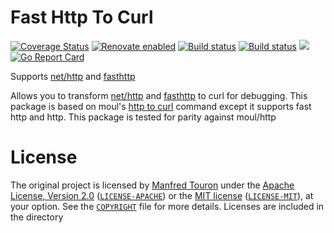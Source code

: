 # Fast Http To Curl


[![Coverage Status](https://coveralls.io/repos/github/xplorfin/fasthttp2curl/badge.svg?branch=master)](https://coveralls.io/github/xplorfin/fasthttp2curl?branch=master)
[![Renovate enabled](https://img.shields.io/badge/renovate-enabled-brightgreen.svg)](https://app.renovatebot.com/dashboard#github/xplorfin/fasthttp2curl)
[![Build status](https://github.com/xplorfin/fasthttp2curl/workflows/test/badge.svg)](https://github.com/xplorfin/fasthttp2curl/actions?query=workflow%3Atest)
[![Build status](https://github.com/xplorfin/fasthttp2curl/workflows/goreleaser/badge.svg)](https://github.com/xplorfin/fasthttp2curl/actions?query=workflow%3Agoreleaser)
[![](https://godoc.org/github.com/xplorfin/fasthttp2curl?status.svg)](https://godoc.org/github.com/xplorfin/fasthttp2curl)
[![Go Report Card](https://goreportcard.com/badge/github.com/xplorfin/fasthttp2curl)](https://goreportcard.com/report/github.com/xplorfin/fasthttp2curl)

Supports [net/http](https://godoc.org/net/http) and [fasthttp](https://github.com/valyala/fasthttp)

Allows you to transform [net/http](https://godoc.org/net/http) and [fasthttp](https://github.com/valyala/fasthttp) to curl for debugging. This package is based on moul's [http to curl](https://github.com/moul/http2curl) command except it supports fast http and http. This package is tested for parity against moul/http

# License

The original project is licensed by [Manfred Touron](https://manfred.life) under the [Apache License, Version 2.0](https://www.apache.org/licenses/LICENSE-2.0) ([`LICENSE-APACHE`](LICENSE-APACHE)) or the [MIT license](https://opensource.org/licenses/MIT) ([`LICENSE-MIT`](LICENSE-MIT)), at your option. See the [`COPYRIGHT`](COPYRIGHT) file for more details. Licenses are included in the directory 
